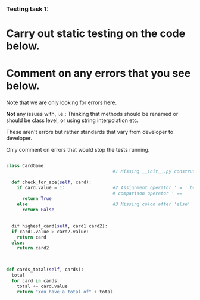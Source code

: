 ### Testing task 1:

# Carry out static testing on the code below.
# Comment on any errors that you see below.

Note that we are only looking for errors here.

**Not** any issues with, i.e.: 
Thinking that methods should be renamed or should be class level, or using string interpolation etc. 

These aren't errors but rather standards that vary from developer to developer. 

Only comment on errors that would stop the tests running.

```python

class CardGame:
                                        #1 Missing __init__.py constructor

  def check_for_ace(self, card):
    if card.value = 1:                  #2 Assignment operator ' = ' being used instead of
                                        # comparison operator ' == '
      return True
    else                                #3 Missing colon after 'else'
      return False
   

  dif highest_card(self, card1 card2):   
  if card1.value > card2.value:
    return card
  else:
    return card2
  


def cards_total(self, cards):
  total
  for card in cards:
    total += card.value
    return "You have a total of" + total
  
```
